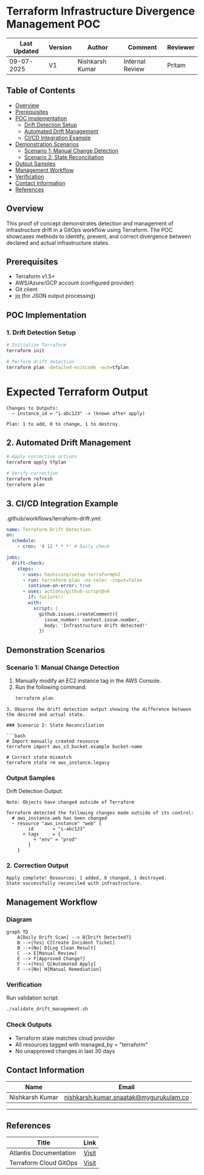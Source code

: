 # Terraform Infrastructure Divergence Management POC

| Last Updated | Version | Author          | Comment         | Reviewer |
|--------------|---------|-----------------|-----------------|----------|
|  09-07-2025  | V1      | Nishkarsh Kumar | Internal Review | Pritam   |

## Table of Contents
- [Overview](#overview)
- [Prerequisites](#prerequisites)
- [POC Implementation](#poc-implementation)
  - [Drift Detection Setup](#1-drift-detection-setup)
  - [Automated Drift Management](#2-automated-drift-management)
  - [CI/CD Integration Example](#3-cicd-integration-example)
- [Demonstration Scenarios](#demonstration-scenarios)
  - [Scenario 1: Manual Change Detection](#scenario-1-manual-change-detection)
  - [Scenario 2: State Reconciliation](#scenario-2-state-reconciliation)
- [Output Samples](#output-samples)
- [Management Workflow](#management-workflow)
- [Verification](#verification)
- [Contact Information](#contact-information)
- [References](#references)


## Overview
This proof of concept demonstrates detection and management of infrastructure drift in a GitOps workflow using Terraform. The POC showcases methods to identify, prevent, and correct divergence between declared and actual infrastructure states.

## Prerequisites
- Terraform v1.5+
- AWS/Azure/GCP account (configured provider)
- Git client
- jq (for JSON output processing)

## POC Implementation

### 1. Drift Detection Setup
```bash
# Initialize Terraform
terraform init

# Perform drift detection
terraform plan -detailed-exitcode -out=tfplan
```

# Expected Terraform Output
```text
Changes to Outputs:
  ~ instance_id = "i-abc123" -> (known after apply)

Plan: 1 to add, 0 to change, 1 to destroy.
```

## 2. Automated Drift Management

```bash
# Apply corrective actions
terraform apply tfplan

# Verify correction
terraform refresh
terraform plan
```

## 3. CI/CD Integration Example

.github/workflows/terraform-drift.yml:

```yaml
name: Terraform Drift Detection
on:
  schedule:
    - cron: '0 12 * * *' # Daily check

jobs:
  drift-check:
    steps:
      - uses: hashicorp/setup-terraform@v2
      - run: terraform plan -no-color -input=false
        continue-on-error: true
      - uses: actions/github-script@v6
        if: failure()
        with:
          script: |
            github.issues.createComment({
              issue_number: context.issue.number,
              body: 'Infrastructure drift detected!'
            })
```

## Demonstration Scenarios

### Scenario 1: Manual Change Detection

1. Manually modify an EC2 instance tag in the AWS Console.
2. Run the following command:
   ```bash
   terraform plan
```
3. Observe the drift detection output showing the difference between the desired and actual state.

### Scenario 2: State Reconciliation

```bash
# Import manually created resource
terraform import aws_s3_bucket.example bucket-name

# Correct state mismatch
terraform state rm aws_instance.legacy
```

### Output Samples

Drift Detection Output:

```text
Note: Objects have changed outside of Terraform

Terraform detected the following changes made outside of its control:
  # aws_instance.web has been changed
  ~ resource "aws_instance" "web" {
        id       = "i-abc123"
      + tags     = {
          + "env" = "prod"
        }
    }
```

### 2. Correction Output

```text
Apply complete! Resources: 1 added, 0 changed, 1 destroyed.
State successfully reconciled with infrastructure.
```

## Management Workflow

### Diagram

```mermaid
graph TD
    A[Daily Drift Scan] --> B{Drift Detected?}
    B -->|Yes| C[Create Incident Ticket]
    B -->|No| D[Log Clean Result]
    C --> E[Manual Review]
    E --> F[Approved Change?]
    F -->|Yes| G[Automated Apply]
    F -->|No| H[Manual Remediation]
```

### Verification

Run validation script:

```bash
./validate_drift_management.sh
```
### Check Outputs

- Terraform state matches cloud provider  
- All resources tagged with managed_by = "terraform"  
- No unapproved changes in last 30 days

## Contact Information  
| **Name**    | **Email**                |
|-------------|--------------------------|
| Nishkarsh Kumar     | nishkarsh.kumar.snaatak@mygurukulam.co  |  

---

## References  

| Title                          | Link                                                                 |  
|--------------------------------|----------------------------------------------------------------------|  
| Atlantis Documentation       | [Visit](https://www.runatlantis.io/docs/) |  
| Terraform Cloud GitOps                  | [Visit](https://www.terraform.io/cloud-docs/run/gitops) |
